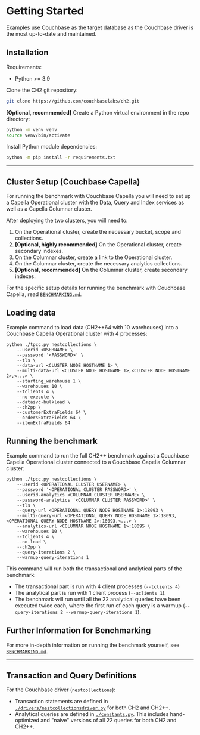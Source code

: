 # Getting Started

Examples use Couchbase as the target database as the Couchbase driver is the most up-to-date and maintained.

## Installation

Requirements:

- Python >= 3.9

Clone the CH2 git repository:

```bash
git clone https://github.com/couchbaselabs/ch2.git
```

**[Optional, recommended]** Create a Python virtual environment in the repo directory:

```bash
python -m venv venv
source venv/bin/activate
```

Install Python module dependencies:

```bash
python -m pip install -r requirements.txt
```

***

## Cluster Setup (Couchbase Capella)

For running the benchmark with Couchbase Capella you will need to set up a Capella Operational cluster with the Data, Query and Index services as well as a Capella Columnar cluster.

After deploying the two clusters, you will need to:

1. On the Operational cluster, create the necessary bucket, scope and collections.
2. **[Optional, highly recommended]** On the Operational cluster, create secondary indexes.
3. On the Columnar cluster, create a link to the Operational cluster.
4. On the Columnar cluster, create the necessary analytics collections.
5. **[Optional, recommended]** On the Columnar cluster, create secondary indexes.

For the specific setup details for running the benchmark with Couchbase Capella, read [`BENCHMARKING.md`](./BENCHMARKING.md).

## Loading data

Example command to load data (CH2++64 with 10 warehouses) into a Couchbase Capella Operational cluster with 4 processes:

```[bash]
python ./tpcc.py nestcollections \
    --userid <USERNAME> \
    --password '<PASSWORD>' \
    --tls \
    --data-url <CLUSTER NODE HOSTNAME 1> \
    --multi-data-url <CLUSTER NODE HOSTNAME 1>,<CLUSTER NODE HOSTNAME 2>,<...> \
    --starting_warehouse 1 \
    --warehouses 10 \
    --tclients 4 \
    --no-execute \
    --datasvc-bulkload \
    --ch2pp \
    --customerExtraFields 64 \
    --ordersExtraFields 64 \
    --itemExtraFields 64
```

## Running the benchmark

Example command to run the full CH2++ benchmark against a Couchbase Capella Operational cluster connected to a Couchbase Capella Columnar cluster:

```[bash]
python ./tpcc.py nestcollections \
    --userid <OPERATIONAL CLUSTER USERNAME> \
    --password '<OPERATIONAL CLUSTER PASSWORD>' \
    --userid-analytics <COLUMNAR CLUSTER USERNAME> \
    --password-analytics '<COLUMNAR CLUSTER PASSWORD>' \
    --tls \
    --query-url <OPERATIONAL QUERY NODE HOSTNAME 1>:18093 \
    --multi-query-url <OPERATIONAL QUERY NODE HOSTNAME 1>:18093,<OPERATIONAL QUERY NODE HOSTNAME 2>:18093,<...> \
    --analytics-url <COLUMNAR NODE HOSTNAME 1>:18095 \
    --warehouses 10 \
    --tclients 4 \
    --no-load \
    --ch2pp \
    --query-iterations 2 \
    --warmup-query-iterations 1
```

This command will run both the transactional and analytical parts of the benchmark:

- The transactional part is run with 4 client processes (`--tclients 4`)
- The analytical part is run with 1 client process (`--aclients 1`).
- The benchmark will run until all the 22 analytical queries have been executed twice each, where the first run of each query is a warmup (`--query-iterations 2 --warmup-query-iterations 1`).

## Further Information for Benchmarking

For more in-depth information on running the benchmark yourself, see [`BENCHMARKING.md`](./BENCHMARKING.md).

***

## Transaction and Query Definitions

For the Couchbase driver (`nestcollections`):

- Transaction statements are defined in [`./drivers/nestcollectionsdriver.py`](./drivers/nestcollectionsdriver.py) for both CH2 and CH2++.
- Analytical queries are defined in [`./constants.py`](./constants.py). This includes hand-optimized and "naive" versions of all 22 queries for both CH2 and CH2++.
